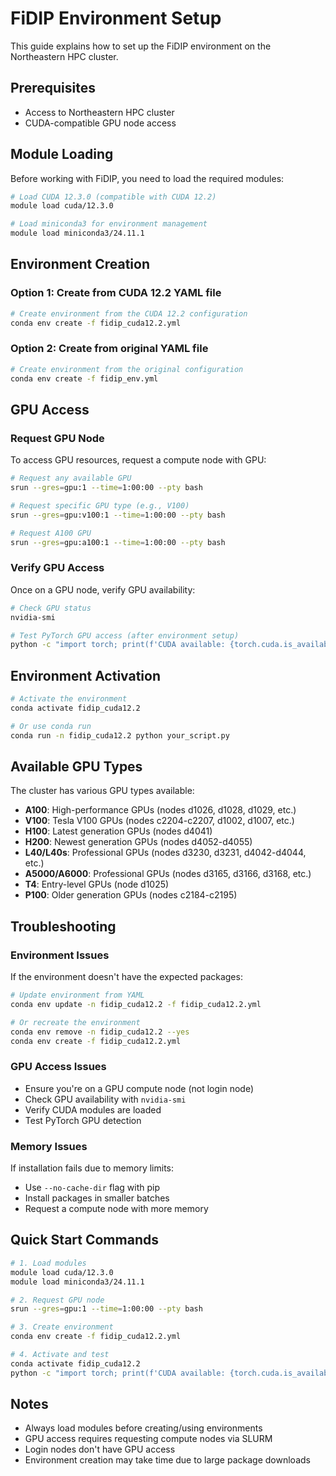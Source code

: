 # FiDIP Environment Setup

This guide explains how to set up the FiDIP environment on the Northeastern HPC cluster.

## Prerequisites

- Access to Northeastern HPC cluster
- CUDA-compatible GPU node access

## Module Loading

Before working with FiDIP, you need to load the required modules:

```bash
# Load CUDA 12.3.0 (compatible with CUDA 12.2)
module load cuda/12.3.0

# Load miniconda3 for environment management
module load miniconda3/24.11.1
```

## Environment Creation

### Option 1: Create from CUDA 12.2 YAML file
```bash
# Create environment from the CUDA 12.2 configuration
conda env create -f fidip_cuda12.2.yml
```

### Option 2: Create from original YAML file
```bash
# Create environment from the original configuration
conda env create -f fidip_env.yml
```

## GPU Access

### Request GPU Node
To access GPU resources, request a compute node with GPU:

```bash
# Request any available GPU
srun --gres=gpu:1 --time=1:00:00 --pty bash

# Request specific GPU type (e.g., V100)
srun --gres=gpu:v100:1 --time=1:00:00 --pty bash

# Request A100 GPU
srun --gres=gpu:a100:1 --time=1:00:00 --pty bash
```

### Verify GPU Access
Once on a GPU node, verify GPU availability:

```bash
# Check GPU status
nvidia-smi

# Test PyTorch GPU access (after environment setup)
python -c "import torch; print(f'CUDA available: {torch.cuda.is_available()}'); print(f'GPU count: {torch.cuda.device_count()}')"
```

## Environment Activation

```bash
# Activate the environment
conda activate fidip_cuda12.2

# Or use conda run
conda run -n fidip_cuda12.2 python your_script.py
```

## Available GPU Types

The cluster has various GPU types available:
- **A100**: High-performance GPUs (nodes d1026, d1028, d1029, etc.)
- **V100**: Tesla V100 GPUs (nodes c2204-c2207, d1002, d1007, etc.)
- **H100**: Latest generation GPUs (nodes d4041)
- **H200**: Newest generation GPUs (nodes d4052-d4055)
- **L40/L40s**: Professional GPUs (nodes d3230, d3231, d4042-d4044, etc.)
- **A5000/A6000**: Professional GPUs (nodes d3165, d3166, d3168, etc.)
- **T4**: Entry-level GPUs (node d1025)
- **P100**: Older generation GPUs (nodes c2184-c2195)

## Troubleshooting

### Environment Issues
If the environment doesn't have the expected packages:
```bash
# Update environment from YAML
conda env update -n fidip_cuda12.2 -f fidip_cuda12.2.yml

# Or recreate the environment
conda env remove -n fidip_cuda12.2 --yes
conda env create -f fidip_cuda12.2.yml
```

### GPU Access Issues
- Ensure you're on a GPU compute node (not login node)
- Check GPU availability with `nvidia-smi`
- Verify CUDA modules are loaded
- Test PyTorch GPU detection

### Memory Issues
If installation fails due to memory limits:
- Use `--no-cache-dir` flag with pip
- Install packages in smaller batches
- Request a compute node with more memory

## Quick Start Commands

```bash
# 1. Load modules
module load cuda/12.3.0
module load miniconda3/24.11.1

# 2. Request GPU node
srun --gres=gpu:1 --time=1:00:00 --pty bash

# 3. Create environment
conda env create -f fidip_cuda12.2.yml

# 4. Activate and test
conda activate fidip_cuda12.2
python -c "import torch; print(f'CUDA available: {torch.cuda.is_available()}')"
```

## Notes

- Always load modules before creating/using environments
- GPU access requires requesting compute nodes via SLURM
- Login nodes don't have GPU access
- Environment creation may take time due to large package downloads
